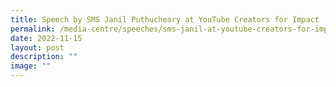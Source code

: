 ```yaml
---
title: Speech by SMS Janil Puthucheary at YouTube Creators for Impact
permalink: /media-centre/speeches/sms-janil-at-youtube-creators-for-impact/
date: 2022-11-15
layout: post
description: ""
image: ""
---
```

